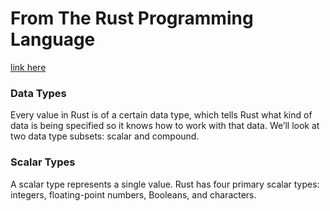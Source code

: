 # From The Rust Programming Language

[link here](https://doc.rust-lang.org/book/ch03-02-data-types.html)

### Data Types
Every value in Rust is of a certain data type, which tells Rust what kind of data is being specified so it knows how to work with that data. We’ll look at two data type subsets: scalar and compound.

### Scalar Types
A scalar type represents a single value. Rust has four primary scalar types: integers, floating-point numbers, Booleans, and characters.
